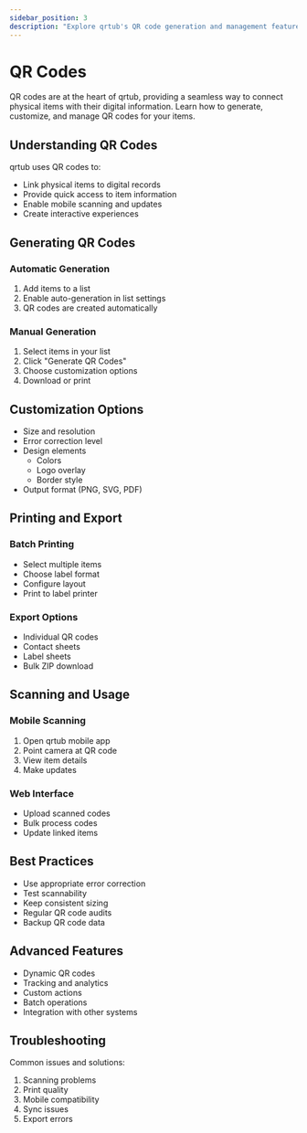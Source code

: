 ```yaml
---
sidebar_position: 3
description: "Explore qrtub's QR code generation and management features. Learn how to create, customize, and deploy QR codes for your items, with options for branding, batch operations, and analytics tracking."
---
```


# QR Codes

QR codes are at the heart of qrtub, providing a seamless way to connect physical items with their digital information. Learn how to generate, customize, and manage QR codes for your items.

## Understanding QR Codes

qrtub uses QR codes to:
- Link physical items to digital records
- Provide quick access to item information
- Enable mobile scanning and updates
- Create interactive experiences

## Generating QR Codes

### Automatic Generation
1. Add items to a list
2. Enable auto-generation in list settings
3. QR codes are created automatically

### Manual Generation
1. Select items in your list
2. Click "Generate QR Codes"
3. Choose customization options
4. Download or print

## Customization Options

- Size and resolution
- Error correction level
- Design elements
  - Colors
  - Logo overlay
  - Border style
- Output format (PNG, SVG, PDF)

## Printing and Export

### Batch Printing
- Select multiple items
- Choose label format
- Configure layout
- Print to label printer

### Export Options
- Individual QR codes
- Contact sheets
- Label sheets
- Bulk ZIP download

## Scanning and Usage

### Mobile Scanning
1. Open qrtub mobile app
2. Point camera at QR code
3. View item details
4. Make updates

### Web Interface
- Upload scanned codes
- Bulk process codes
- Update linked items

## Best Practices

- Use appropriate error correction
- Test scannability
- Keep consistent sizing
- Regular QR code audits
- Backup QR code data

## Advanced Features

- Dynamic QR codes
- Tracking and analytics
- Custom actions
- Batch operations
- Integration with other systems

## Troubleshooting

Common issues and solutions:
1. Scanning problems
2. Print quality
3. Mobile compatibility
4. Sync issues
5. Export errors 